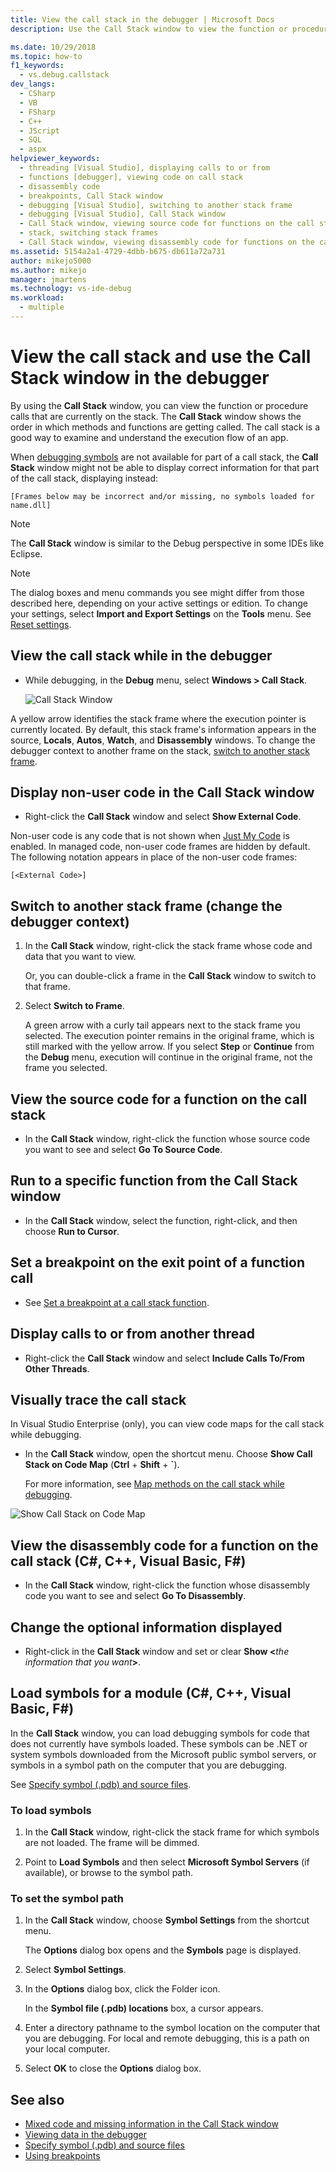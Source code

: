 ```yaml
---
title: View the call stack in the debugger | Microsoft Docs
description: Use the Call Stack window to view the function or procedure calls that are currently on the stack in Visual Studio.

ms.date: 10/29/2018
ms.topic: how-to
f1_keywords: 
  - vs.debug.callstack
dev_langs: 
  - CSharp
  - VB
  - FSharp
  - C++
  - JScript
  - SQL
  - aspx
helpviewer_keywords: 
  - threading [Visual Studio], displaying calls to or from
  - functions [debugger], viewing code on call stack
  - disassembly code
  - breakpoints, Call Stack window
  - debugging [Visual Studio], switching to another stack frame
  - debugging [Visual Studio], Call Stack window
  - Call Stack window, viewing source code for functions on the call stack
  - stack, switching stack frames
  - Call Stack window, viewing disassembly code for functions on the call stack
ms.assetid: 5154a2a1-4729-4dbb-b675-db611a72a731
author: mikejo5000
ms.author: mikejo
manager: jmartens
ms.technology: vs-ide-debug
ms.workload: 
  - multiple
---
```

# View the call stack and use the Call Stack window in the debugger

By using the **Call Stack** window, you can view the function or procedure calls that are currently on the stack. The **Call Stack** window shows the order in which methods and functions are getting called. The call stack is a good way to examine and understand the execution flow of an app.

When [debugging symbols](#bkmk_symbols) are not available for part of a call stack, the **Call Stack** window might not be able to display correct information for that part of the call stack, displaying instead:

`[Frames below may be incorrect and/or missing, no symbols loaded for name.dll]`

> [!NOTE]
> The **Call Stack** window is similar to the Debug perspective in some IDEs like Eclipse.

> [!NOTE]
> The dialog boxes and menu commands you see might differ from those described here, depending on your active settings or edition. To change your settings, select **Import and Export Settings** on the **Tools** menu.  See [Reset settings](../ide/environment-settings.md#reset-settings).

## View the call stack while in the debugger

- While debugging, in the **Debug** menu, select **Windows > Call Stack**.

  ![Call Stack Window](../debugger/media/dbg_basics_callstack_window.png "CallStackWindow")

A yellow arrow identifies the stack frame where the execution pointer is currently located. By default, this stack frame's information appears in the source, **Locals**, **Autos**, **Watch**, and **Disassembly** windows. To change the debugger context to another frame on the stack, [switch to another stack frame](#bkmk_switch).

## Display non-user code in the Call Stack window

- Right-click the **Call Stack** window and select **Show External Code**.

Non-user code is any code that is not shown when [Just My Code](../debugger/just-my-code.md) is enabled. In managed code, non-user code frames are hidden by default. The following notation appears in place of the non-user code frames:

`[<External Code>]`

## <a name="bkmk_switch"></a> Switch to another stack frame (change the debugger context)

1. In the **Call Stack** window, right-click the stack frame whose code and data that you want to view.

    Or, you can double-click a frame in the **Call Stack** window to switch to that frame.

2. Select **Switch to Frame**.

     A green arrow with a curly tail appears next to the stack frame you selected. The execution pointer remains in the original frame, which is still marked with the yellow arrow. If you select **Step** or **Continue** from the **Debug** menu, execution will continue in the original frame, not the frame you selected.

## View the source code for a function on the call stack

- In the **Call Stack** window, right-click the function whose source code you want to see and select **Go To Source Code**.

## Run to a specific function from the Call Stack window

- In the **Call Stack** window, select the function, right-click, and then choose **Run to Cursor**.

## Set a breakpoint on the exit point of a function call

- See [Set a breakpoint at a call stack function](../debugger/using-breakpoints.md#BKMK_Set_a_breakpoint_from_debugger_windows).

## Display calls to or from another thread

- Right-click the **Call Stack** window and select **Include Calls To/From Other Threads**.

## Visually trace the call stack

In Visual Studio Enterprise (only), you can view code maps for the call stack while debugging.

- In the **Call Stack** window, open the shortcut menu. Choose **Show Call Stack on Code Map** (**Ctrl** + **Shift** + **`**).

    For more information, see [Map methods on the call stack while debugging](../debugger/map-methods-on-the-call-stack-while-debugging-in-visual-studio.md).

![Show Call Stack on Code Map](../debugger/media/dbg_basics_show_call_stack_on_code_map.gif "ShowCallStackOnCodeMap")

## View the disassembly code for a function on the call stack (C#, C++, Visual Basic, F#)

- In the **Call Stack** window, right-click the function whose disassembly code you want to see and select **Go To Disassembly**.

## Change the optional information displayed

- Right-click in the **Call Stack** window and set or clear **Show \<**_the information that you want_**>**.

## <a name="bkmk_symbols"></a> Load symbols for a module (C#, C++, Visual Basic, F#)

In the **Call Stack** window, you can load debugging symbols for code that does not currently have symbols loaded. These symbols can be .NET or system symbols downloaded from the Microsoft public symbol servers, or symbols in a symbol path on the computer that you are debugging.

See [Specify symbol (.pdb) and source files](../debugger/specify-symbol-dot-pdb-and-source-files-in-the-visual-studio-debugger.md).

### To load symbols

1. In the **Call Stack** window, right-click the stack frame for which symbols are not loaded. The frame will be dimmed.

2. Point to **Load Symbols** and then select **Microsoft Symbol Servers** (if available), or browse to the symbol path.

### To set the symbol path

1. In the **Call Stack** window, choose **Symbol Settings** from the shortcut menu.

     The **Options** dialog box opens and the **Symbols** page is displayed.

2. Select **Symbol Settings**.

3. In the **Options** dialog box, click the Folder icon.

     In the **Symbol file (.pdb) locations** box, a cursor appears.

4. Enter a directory pathname to the symbol location on the computer that you are debugging. For local and remote debugging, this is a path on your local computer.

5. Select **OK** to close the **Options** dialog box.

## See also

- [Mixed code and missing information in the Call Stack window](../debugger/mixed-code-and-missing-information-in-the-call-stack-window.md)
- [Viewing data in the debugger](../debugger/viewing-data-in-the-debugger.md)
- [Specify symbol (.pdb) and source files](../debugger/specify-symbol-dot-pdb-and-source-files-in-the-visual-studio-debugger.md)
- [Using breakpoints](../debugger/using-breakpoints.md)